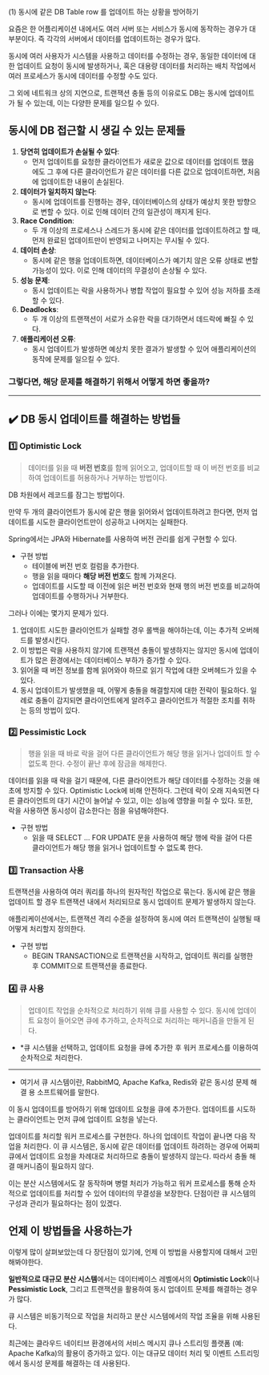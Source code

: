 
(1) 동시에 같은 DB Table row 를 업데이트 하는 상황을 방어하기

요즘은 한 어플리케이션 내에서도 여러 서버 또는 서비스가 동시에 동작하는 경우가 대부분이다. 즉 각각의 서버에서 데이터를 업데이트하는 경우가 많다. 

동시에 여러 사용자가 시스템을 사용하고 데이터를 수정하는 경우, 동일한 데이터에 대한 업데이트 요청이 동시에 발생하거나, 혹은 대용량 데이터를 처리하는 배치 작업에서 여러 프로세스가 동시에 데이터를 수정할 수도 있다. 

그 외에 네트워크 상의 지연으로, 트랜잭션 충돌 등의 이유로도 DB는 동시에 업데이트가 될 수 있는데, 이는 다양한 문제를 일으킬 수 있다.

## 동시에 DB 접근할 시 생길 수 있는 문제들

1. **당연히 업데이트가 손실될 수 있다**:
    - 먼저 업데이트를 요청한 클라이언트가 새로운 값으로 데이터를 업데이트 했음에도 그 후에 다른 클라이언트가 같은 데이터를 다른 값으로 업데이트하면, 처음에 업데이트한 내용이 손실된다.
2. **데이터가 일치하지 않는다**:
    - 동시에 업데이트를 진행하는 경우, 데이터베이스의 상태가 예상치 못한 방향으로 변할 수 있다. 이로 인해 데이터 간의 일관성이 깨지게 된다.
3. **Race Condition**:
    - 두 개 이상의 프로세스나 스레드가 동시에 같은 데이터를 업데이트하려고 할 때, 먼저 완료된 업데이트만이 반영되고 나머지는 무시될 수 있다.
4. **데이터 손상**:
    - 동시에 같은 행을 업데이트하면, 데이터베이스가 예기치 않은 오류 상태로 변할 가능성이 있다. 이로 인해 데이터의 무결성이 손상될 수 있다.
5. **성능 문제**:
    - 동시 업데이트는 락을 사용하거나 병합 작업이 필요할 수 있어 성능 저하를 초래할 수 있다.
6. **Deadlocks**:
    - 두 개 이상의 트랜잭션이 서로가 소유한 락을 대기하면서 데드락에 빠질 수 있다.
7. **애플리케이션 오류**:
    - 동시 업데이트가 발생하면 예상치 못한 결과가 발생할 수 있어 애플리케이션의 동작에 문제를 일으킬 수 있다.
    

### 그렇다면, 해당 문제를 해결하기 위해서 어떻게 하면 좋을까?

---

## ✔️ DB 동시 업데이트를 해결하는 방법들

### 1️⃣ **Optimistic Lock**

> 데이터를 읽을 때 **버전 번호**를 함께 읽어오고, 업데이트할 때 이 버전 번호를 비교하여 업데이트를 허용하거나 거부하는 방법이다.
> 

DB 차원에서 레코드를 잠그는 방법이다.

만약 두 개의 클라이언트가 동시에 같은 행을 읽어와서 업데이트하려고 한다면, 먼저 업데이트를 시도한 클라이언트만이 성공하고 나머지는 실패한다.

Spring에서는 JPA와 Hibernate를 사용하여 버전 관리를 쉽게 구현할 수 있다.

- 구현 방법
    - 테이블에 버전 번호 컬럼을 추가한다.
    - 행을 읽을 때마다 **해당 버전 번호**도 함께 가져온다.
    - 업데이트를 시도할 때 이전에 읽은 버전 번호와 현재 행의 버전 번호를 비교하여 업데이트를 수행하거나 거부한다.

그러나 이에는 몇가지 문제가 있다. 

1. 업데이트 시도한 클라이언트가 실패할 경우 롤백을 해야하는데, 이는 추가적 오버헤드를 발생시킨다.
2. 이 방법은 락을 사용하지 않기에 트랜잭션 충돌이 발생하지는 않지만 동시에 업데이트가 많은 환경에서는 데이터베이스 부하가 증가할 수 있다.
3. 읽어올 때 버전 정보를 함께 읽어와야 하므로 읽기 작업에 대한 오버헤드가 있을 수 있다. 
4. 동시 업데이트가 발생했을 때, 어떻게 충돌을 해결할지에 대한 전략이 필요하다. 일례로 충돌이 감지되면 클라이언트에게 알려주고 클라이언트가 적절한 조치를 취하는 등의 방법이 있다.

### 2️⃣ **Pessimistic Lock**

> 행을 읽을 때 바로 락을 걸어 다른 클라이언트가 해당 행을 읽거나 업데이트 할 수 없도록 한다. 수정이 끝난 후에 잠금을 해제한다.
> 

데이터를 읽을 때 락을 걸기 때문에, 다른 클라이언트가 해당 데이터를 수정하는 것을 애초에 방지할 수 있다. Optimistic Lock에 비해 안전하다. 그런데 락이 오래 지속되면 다른 클라이언트의 대기 시간이 늘어날 수 있고, 이는 성능에 영향을 미칠 수 있다. 또한, 락을 사용하면 동시성이 감소한다는 점을 유념해야한다.

- 구현 방법
    - 읽을 때 SELECT ... FOR UPDATE 문을 사용하여 해당 행에 락을 걸어 다른 클라이언트가 해당 행을 읽거나 업데이트할 수 없도록 한다.

### 3️⃣ Transaction 사용

트랜잭션을 사용하여 여러 쿼리를 하나의 원자적인 작업으로 묶는다. 동시에 같은 행을 업데이트 할 경우 트랜잭션 내에서 처리되므로 동시 업데이트 문제가 발생하지 않는다. 

애플리케이션에서는, 트랜잭션 격리 수준을 설정하여 동시에 여러 트랜잭션이 실행될 때 어떻게 처리할지 정의한다.

- 구현 방법
    - BEGIN TRANSACTION으로 트랜잭션을 시작하고, 업데이트 쿼리를 실행한 후 COMMIT으로 트랜잭션을 종료한다.

### 4️⃣ 큐 사용

> 업데이트 작업을 순차적으로 처리하기 위해 큐를 사용할 수 있다. 동시에 업데이트 요청이 들어오면 큐에 추가하고, 순차적으로 처리하는 매커니즘을 만들게 된다.
> 
- *큐 시스템을 선택하고, 업데이트 요청을 큐에 추가한 후 워커 프로세스를 이용하여 순차적으로 처리한다.

---

* 여기서 큐 시스템이란, RabbitMQ, Apache Kafka, Redis와 같은 동시성 문제 해결 용 소프트웨어를 말한다. 

이 동시 업데이트를 방어하기 위해 업데이트 요청을 큐에 추가한다. 업데이트를 시도하는 클라이언트는 먼저 큐에 업데이트 요청을 넣는다. 

업데이트를 처리할 워커 프로세스를 구현한다. 하나의 업데이트 작업이 끝나면 다음 작업을 처리한다. 이 큐 시스템은, 동시에 같은 데이터를 업데이트 하려하는 경우에 어짜피 큐에서 업데이트 요청을 차례대로 처리하므로 충돌이 발생하지 않는다. 따라서 충돌 해결 매커니즘이 필요하지 않다.

이는 분산 시스템에서도 잘 동작하며 병렬 처리가 가능하고 워커 프로세스를 통해 순차적으로 업데이트를 처리할 수 있어 데이터의 무결성을 보장한다. 단점이란 큐 시스템의 구성과 관리가 필요하다는 점이 있겠다. 

## 언제 이 방법들을 사용하는가

이렇게 많이 살펴보았는데 다 장단점이 있기에, 언제 이 방법을 사용할지에 대해서 고민해봐야한다.

**일반적으로 대규모 분산 시스템**에서는 데이터베이스 레벨에서의 **Optimistic Lock**이나 **Pessimistic Lock**, 그리고 트랜잭션을 활용하여 동시 업데이트 문제를 해결하는 경우가 많다.

큐 시스템은 비동기적으로 작업을 처리하고 분산 시스템에서의 작업 조율을 위해 사용된다.

최근에는 클라우드 네이티브 환경에서의 서비스 메시지 큐나 스트리밍 플랫폼 (예: Apache Kafka)의 활용이 증가하고 있다. 이는 대규모 데이터 처리 및 이벤트 스트리밍에서 동시성 문제를 해결하는 데 사용된다.